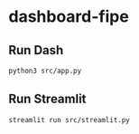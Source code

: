 # dashboard-fipe

## Run Dash

```sh
python3 src/app.py
```

## Run Streamlit

```sh
streamlit run src/streamlit.py
```
